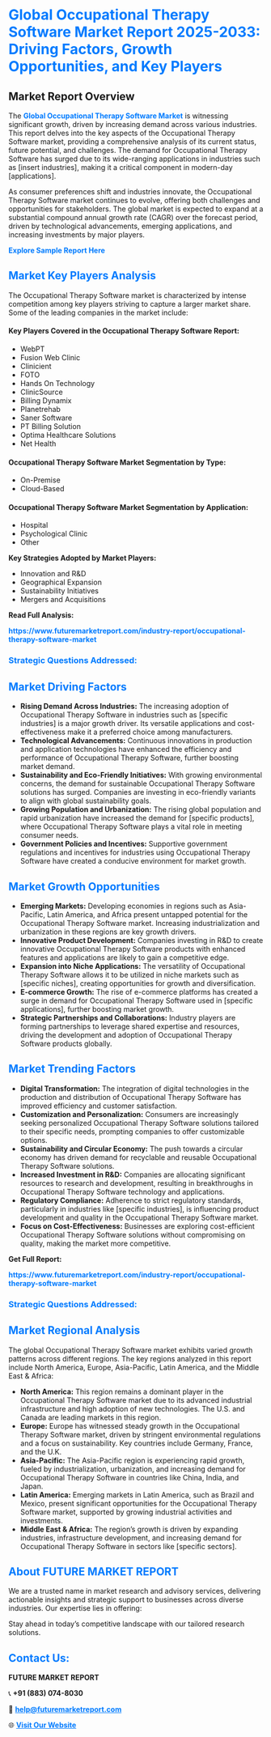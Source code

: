 <h1 style="color: #007BFF;">Global Occupational Therapy Software Market Report 2025-2033: Driving Factors, Growth Opportunities, and Key Players</h1>

<section id="overview">
<h2>Market Report Overview</h2>
<p>The <a href="https://www.futuremarketreport.com/industry-report/occupational-therapy-software-market" style="color: #007BFF; text-decoration: none;"><strong>Global Occupational Therapy Software Market</strong></a> is witnessing significant growth, driven by increasing demand across various industries. This report delves into the key aspects of the Occupational Therapy Software market, providing a comprehensive analysis of its current status, future potential, and challenges. The demand for Occupational Therapy Software has surged due to its wide-ranging applications in industries such as [insert industries], making it a critical component in modern-day [applications].</p>
<p>As consumer preferences shift and industries innovate, the Occupational Therapy Software market continues to evolve, offering both challenges and opportunities for stakeholders. The global market is expected to expand at a substantial compound annual growth rate (CAGR) over the forecast period, driven by technological advancements, emerging applications, and increasing investments by major players.</p>
</section>

<section id="overview">
<p><a href="https://www.futuremarketreport.com/request-sample/reportId=101091" style="color: #007BFF; text-decoration: none;"><strong>Explore Sample Report Here</strong></a></p>
</section>

<section id="key-players">
<h2 style="color: #007BFF;">Market Key Players Analysis</h2>
<p>The Occupational Therapy Software market is characterized by intense competition among key players striving to capture a larger market share. Some of the leading companies in the market include:</p>
<h4>Key Players Covered in the Occupational Therapy Software Report:</h4>
<ul><li>WebPT</li><li>Fusion Web Clinic</li><li>Clinicient</li><li>FOTO</li><li>Hands On Technology</li><li>ClinicSource</li><li>Billing Dynamix</li><li>Planetrehab</li><li>Saner Software</li><li>PT Billing Solution</li><li>Optima Healthcare Solutions</li><li>Net Health</li></ul>
<h4>Occupational Therapy Software Market Segmentation by Type:</h4>
<ul><li>On-Premise</li><li>Cloud-Based</li></ul>

<h4>Occupational Therapy Software Market Segmentation by Application:</h4>
<ul><li>Hospital</li><li>Psychological Clinic</li><li>Other</li></ul>
<p><strong>Key Strategies Adopted by Market Players:</strong></p>
<ul>
<li>Innovation and R&D</li>
<li>Geographical Expansion</li>
<li>Sustainability Initiatives</li>
<li>Mergers and Acquisitions</li>
</ul>
</section>

<section>
<p><strong>Read Full Analysis: </strong></p><a href="https://www.futuremarketreport.com/industry-report/occupational-therapy-software-market" style="color: #007BFF; text-decoration: none;"><strong>https://www.futuremarketreport.com/industry-report/occupational-therapy-software-market</strong></a>
<h3 style="color: #007BFF;">Strategic Questions Addressed:</h3>
</section>

<section id="driving-factors">
<h2 style="color: #007BFF;">Market Driving Factors</h2>
<ul>
<li><strong>Rising Demand Across Industries:</strong> The increasing adoption of Occupational Therapy Software in industries such as [specific industries] is a major growth driver. Its versatile applications and cost-effectiveness make it a preferred choice among manufacturers.</li>
<li><strong>Technological Advancements:</strong> Continuous innovations in production and application technologies have enhanced the efficiency and performance of Occupational Therapy Software, further boosting market demand.</li>
<li><strong>Sustainability and Eco-Friendly Initiatives:</strong> With growing environmental concerns, the demand for sustainable Occupational Therapy Software solutions has surged. Companies are investing in eco-friendly variants to align with global sustainability goals.</li>
<li><strong>Growing Population and Urbanization:</strong> The rising global population and rapid urbanization have increased the demand for [specific products], where Occupational Therapy Software plays a vital role in meeting consumer needs.</li>
<li><strong>Government Policies and Incentives:</strong> Supportive government regulations and incentives for industries using Occupational Therapy Software have created a conducive environment for market growth.</li>
</ul>
</section>

<section id="growth-opportunities">
<h2 style="color: #007BFF;">Market Growth Opportunities</h2>
<ul>
<li><strong>Emerging Markets:</strong> Developing economies in regions such as Asia-Pacific, Latin America, and Africa present untapped potential for the Occupational Therapy Software market. Increasing industrialization and urbanization in these regions are key growth drivers.</li>
<li><strong>Innovative Product Development:</strong> Companies investing in R&D to create innovative Occupational Therapy Software products with enhanced features and applications are likely to gain a competitive edge.</li>
<li><strong>Expansion into Niche Applications:</strong> The versatility of Occupational Therapy Software allows it to be utilized in niche markets such as [specific niches], creating opportunities for growth and diversification.</li>
<li><strong>E-commerce Growth:</strong> The rise of e-commerce platforms has created a surge in demand for Occupational Therapy Software used in [specific applications], further boosting market growth.</li>
<li><strong>Strategic Partnerships and Collaborations:</strong> Industry players are forming partnerships to leverage shared expertise and resources, driving the development and adoption of Occupational Therapy Software products globally.</li>
</ul>
</section>

<section id="trending-factors">
<h2 style="color: #007BFF;">Market Trending Factors</h2>
<ul>
<li><strong>Digital Transformation:</strong> The integration of digital technologies in the production and distribution of Occupational Therapy Software has improved efficiency and customer satisfaction.</li>
<li><strong>Customization and Personalization:</strong> Consumers are increasingly seeking personalized Occupational Therapy Software solutions tailored to their specific needs, prompting companies to offer customizable options.</li>
<li><strong>Sustainability and Circular Economy:</strong> The push towards a circular economy has driven demand for recyclable and reusable Occupational Therapy Software solutions.</li>
<li><strong>Increased Investment in R&D:</strong> Companies are allocating significant resources to research and development, resulting in breakthroughs in Occupational Therapy Software technology and applications.</li>
<li><strong>Regulatory Compliance:</strong> Adherence to strict regulatory standards, particularly in industries like [specific industries], is influencing product development and quality in the Occupational Therapy Software market.</li>
<li><strong>Focus on Cost-Effectiveness:</strong> Businesses are exploring cost-efficient Occupational Therapy Software solutions without compromising on quality, making the market more competitive.</li>
</ul>
</section>

<section>
<p><strong>Get Full Report: </strong></p><a href="https://www.futuremarketreport.com/industry-report/occupational-therapy-software-market" style="color: #007BFF; text-decoration: none;"><strong>https://www.futuremarketreport.com/industry-report/occupational-therapy-software-market</strong></a>
<h3 style="color: #007BFF;">Strategic Questions Addressed:</h3>
</section>


<section id="regional-analysis">
<h2 style="color: #007BFF;">Market Regional Analysis</h2>
<p>The global Occupational Therapy Software market exhibits varied growth patterns across different regions. The key regions analyzed in this report include North America, Europe, Asia-Pacific, Latin America, and the Middle East & Africa:</p>
<ul>
<li><strong>North America:</strong> This region remains a dominant player in the Occupational Therapy Software market due to its advanced industrial infrastructure and high adoption of new technologies. The U.S. and Canada are leading markets in this region.</li>
<li><strong>Europe:</strong> Europe has witnessed steady growth in the Occupational Therapy Software market, driven by stringent environmental regulations and a focus on sustainability. Key countries include Germany, France, and the U.K.</li>
<li><strong>Asia-Pacific:</strong> The Asia-Pacific region is experiencing rapid growth, fueled by industrialization, urbanization, and increasing demand for Occupational Therapy Software in countries like China, India, and Japan.</li>
<li><strong>Latin America:</strong> Emerging markets in Latin America, such as Brazil and Mexico, present significant opportunities for the Occupational Therapy Software market, supported by growing industrial activities and investments.</li>
<li><strong>Middle East & Africa:</strong> The region’s growth is driven by expanding industries, infrastructure development, and increasing demand for Occupational Therapy Software in sectors like [specific sectors].</li>
</ul>
</section>

<footer>
<h2 style="color: #007BFF;">About FUTURE MARKET REPORT</h2>
<p>We are a trusted name in market research and advisory services, delivering actionable insights and strategic support to businesses across diverse industries. Our expertise lies in offering:</p>

<p>Stay ahead in today’s competitive landscape with our tailored research solutions.</p>

<h2 style="color: #007BFF;">Contact Us:</h2>
<p><strong>FUTURE MARKET REPORT</strong></p>
<p>📞 <strong>+91 (883) 074-8030</strong></p>
<p>📧 <strong><a href="mailto:help@futuremarketreport.com" style="color: #007BFF;">help@futuremarketreport.com</a></strong></p>
<p>🌐 <strong><a href="https://www.futuremarketreport.com/" style="color: #007BFF;">Visit Our Website</a></strong></p>
</footer>